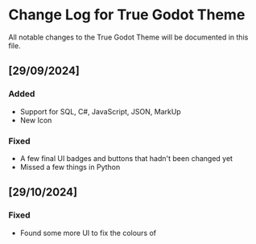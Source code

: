 # Change Log for True Godot Theme

All notable changes to the True Godot Theme will be documented in this file.

## [29/09/2024]
### Added
- Support for SQL, C#, JavaScript, JSON, MarkUp
- New Icon

### Fixed

- A few final UI badges and buttons that hadn't been changed yet
- Missed a few things in Python

## [29/10/2024]
### Fixed

- Found some more UI to fix the colours of